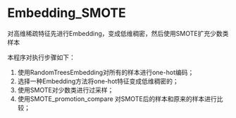 # Embedding_SMOTE
对高维稀疏特征先进行Embedding，变成低维稠密，然后使用SMOTE扩充少数类样本

本程序对执行步骤如下：

1. 使用RandomTreesEmbedding对所有的样本进行one-hot编码；
2. 选择一种Embedding方法将one-hot特征变成低维稠密的；
3. 使用SMOTE对少数类进行过采样；
4. 使用SMOTE_promotion_compare 对SMOTE后的样本和原来的样本进行比较；

